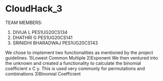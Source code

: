 # CloudHack_3

TEAM MEMBERS:
1. DIVIJA L              PES1UG20CS134
2. DHATHRI G             PES1UG20CS141
3. SRINIDHI  BHARADWAJ   PES1UG20CS143

We chose to implement two functionalities as mentioned by the project guidelines. 
1)Lowest Common Multiple
2)Exponent
We then ventured into the unknown and created a functionality to calculate the binomial coefficient x C y. 
This is used very commonly for permutations and combinations
3)Binomial Coefficient 
